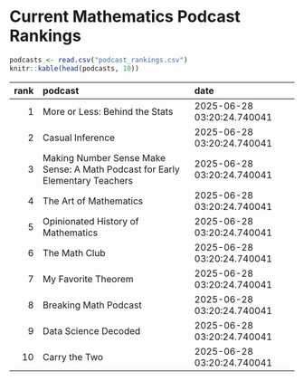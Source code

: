# Current Mathematics Podcast Rankings


``` r
podcasts <- read.csv("podcast_rankings.csv")
knitr::kable(head(podcasts, 10))
```

| rank | podcast | date |
|---:|:---|:---|
| 1 | More or Less: Behind the Stats | 2025-06-28 03:20:24.740041 |
| 2 | Casual Inference | 2025-06-28 03:20:24.740041 |
| 3 | Making Number Sense Make Sense: A Math Podcast for Early Elementary Teachers | 2025-06-28 03:20:24.740041 |
| 4 | The Art of Mathematics | 2025-06-28 03:20:24.740041 |
| 5 | Opinionated History of Mathematics | 2025-06-28 03:20:24.740041 |
| 6 | The Math Club | 2025-06-28 03:20:24.740041 |
| 7 | My Favorite Theorem | 2025-06-28 03:20:24.740041 |
| 8 | Breaking Math Podcast | 2025-06-28 03:20:24.740041 |
| 9 | Data Science Decoded | 2025-06-28 03:20:24.740041 |
| 10 | Carry the Two | 2025-06-28 03:20:24.740041 |
